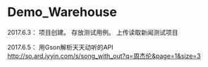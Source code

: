 # Demo_Warehouse

2017.6.3：
项目创建。
存放测试用例。
上传读取新闻测试项目


2017.6.5：
用Gson解析天天动听的API
http://so.ard.iyyin.com/s/song_with_out?q=周杰伦&page=1&size=3
